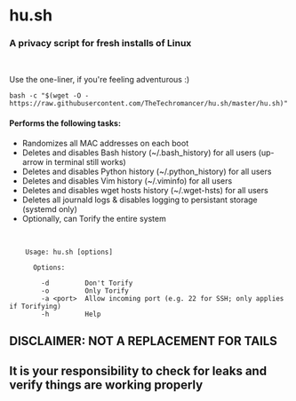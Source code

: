 # hu.sh
### A privacy script for fresh installs of Linux

<br>

Use the one-liner, if you're feeling adventurous :)
~~~~
bash -c "$(wget -O - https://raw.githubusercontent.com/TheTechromancer/hu.sh/master/hu.sh)"
~~~~

#### Performs the following tasks:

<ul>
	<li>Randomizes all MAC addresses on each boot</li>
	<li>Deletes and disables Bash history (~/.bash_history) for all users (up-arrow in terminal still works)</li>
	<li>Deletes and disables Python history (~/.python_history) for all users</li>
	<li>Deletes and disables Vim history (~/.viminfo) for all users</li>
	<li>Deletes and disables wget hosts history (~/.wget-hsts) for all users</li>
	<li>Deletes all journald logs &amp; disables logging to persistant storage (systemd only)</li>
	<li>Optionally, can Torify the entire system</li>
</ul>

<br>

~~~~
    Usage: hu.sh [options]

      Options:

        -d         Don't Torify
        -o         Only Torify
        -a <port>  Allow incoming port (e.g. 22 for SSH; only applies if Torifying)
        -h         Help
~~~~

## DISCLAIMER: NOT A REPLACEMENT FOR TAILS
## It is your responsibility to check for leaks and verify things are working properly
